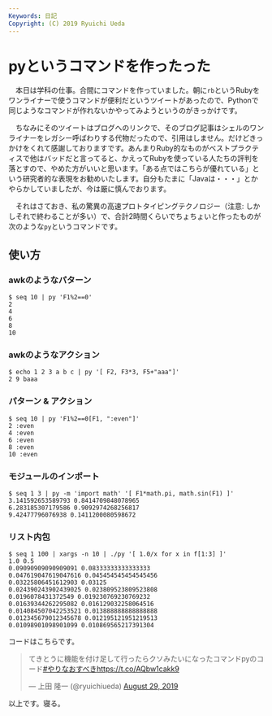 ```yaml
---
Keywords: 日記
Copyright: (C) 2019 Ryuichi Ueda
---
```


# pyというコマンドを作ったった

　本日は学科の仕事。合間にコマンドを作っていました。朝に`rb`というRubyをワンライナーで使うコマンドが便利だというツイートがあったので、Pythonで同じようなコマンドが作れないかやってみようというのがきっかけです。

　ちなみにそのツイートはブログへのリンクで、そのブログ記事はシェルのワンライナーをレガシー呼ばわりする代物だったので、引用はしません。だけどきっかけをくれて感謝しておりますです。あんまりRuby的なものがベストプラクティスで他はバッドだと言ってると、かえってRubyを使っている人たちの評判を落とすので、やめた方がいいと思います。「ある点ではこちらが優れている」という研究者的な表現をお勧めいたします。自分もたまに「Javaは・・・」とかやらかしていましたが、今は厳に慎んでおります。


　それはさておき、私の驚異の高速プロトタイピングテクノロジー（注意: しかしそれで終わることが多い）で、合計2時間くらいでちょちょいと作ったものが次のような`py`というコマンドです。

## 使い方

### awkのようなパターン

```
$ seq 10 | py 'F1%2==0'
2
4
6
8
10
```

### awkのようなアクション

```
$ echo 1 2 3 a b c | py '[ F2, F3*3, F5+"aaa"]'
2 9 baaa
```

### パターン & アクション

```
$ seq 10 | py 'F1%2==0[F1, ":even"]'
2 :even
4 :even
6 :even
8 :even
10 :even
```

### モジュールのインポート

````
$ seq 1 3 | py -m 'import math' '[ F1*math.pi, math.sin(F1) ]' 
3.141592653589793 0.8414709848078965
6.283185307179586 0.9092974268256817
9.42477796076938 0.1411200080598672
````


### リスト内包

```
$ seq 1 100 | xargs -n 10 | ./py '[ 1.0/x for x in f[1:3] ]'
1.0 0.5
0.09090909090909091 0.08333333333333333
0.047619047619047616 0.045454545454545456
0.03225806451612903 0.03125
0.024390243902439025 0.023809523809523808
0.0196078431372549 0.019230769230769232
0.01639344262295082 0.016129032258064516
0.014084507042253521 0.013888888888888888
0.012345679012345678 0.012195121951219513
0.01098901098901099 0.010869565217391304
```


コードはこちらです。

<blockquote class="twitter-tweet" data-partner="tweetdeck"><p lang="ja" dir="ltr">てきとうに機能を付け足して行ったらクソみたいになったコマンドpyのコード<a href="https://twitter.com/hashtag/%E3%82%84%E3%82%8A%E3%81%AA%E3%81%8A%E3%81%99%E3%81%B9%E3%81%8D?src=hash&amp;ref_src=twsrc%5Etfw">#やりなおすべき</a><a href="https://t.co/AQbw1cakk9">https://t.co/AQbw1cakk9</a></p>&mdash; 上田 隆一 (@ryuichiueda) <a href="https://twitter.com/ryuichiueda/status/1167076379252285441?ref_src=twsrc%5Etfw">August 29, 2019</a></blockquote>
<script async src="https://platform.twitter.com/widgets.js" charset="utf-8"></script>


以上です。寝る。
